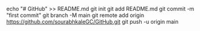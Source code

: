 echo "# GitHub" >> README.md
git init
git add README.md
git commit -m "first commit"
git branch -M main
git remote add origin https://github.com/sourabhkaleGC/GitHub.git
git push -u origin main
